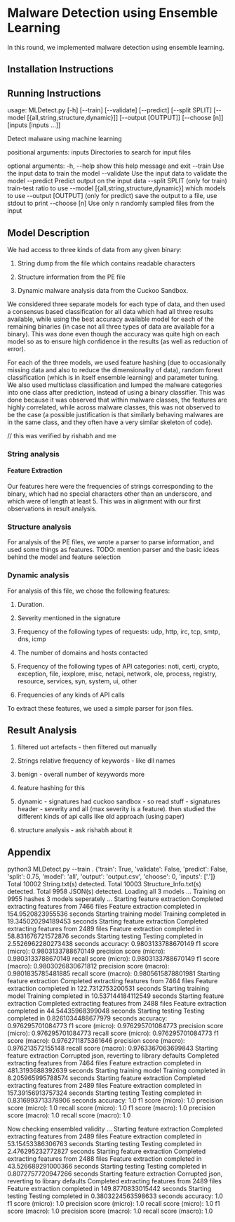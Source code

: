 # Malware Detection using Ensemble Learning

In this round, we implemented malware detection using ensemble learning.

## Installation Instructions

## Running Instructions

usage: MLDetect.py [-h] [--train] [--validate] [--predict] [--split SPLIT] [--model [{all,string,structure,dynamic}]] [--output [OUTPUT]] [--choose [n]] [inputs [inputs ...]]

Detect malware using machine learning

positional arguments:
  inputs                Directories to search for input files

optional arguments:
  -h, --help            show this help message and exit
  --train               Use the input data to train the model
  --validate            Use the input data to validate the model
  --predict             Predict output on the input data
  --split SPLIT         (only for train) train-test ratio to use
  --model [{all,string,structure,dynamic}]
                        which models to use
  --output [OUTPUT]     (only for predict) save the output to a file, use stdout to print
  --choose [n]          Use only n randomly sampled files from the input


## Model Description

We had access to three kinds of data from any given binary: 

1. String dump from the file which contains readable characters

2. Structure information from the PE file

3. Dynamic malware analysis data from the Cuckoo Sandbox.

We considered three separate models for each type of data, and then used a consensus based classification for all data which had all three results available, while using the best accuracy available model for each of the remaining binaries (in case not all three types of data are available for a binary). This was done even though the accuracy was quite high on each model so as to ensure high confidence in the results (as well as reduction of error). 

For each of the three models, we used feature hashing (due to occasionally missing data and also to reduce the dimensionality of data), random forest classification (which is in itself ensemble learning) and parameter tuning.
We also used multiclass classification and lumped the malware categories into one class after prediction, instead of using a binary classifier. This was done because it was observed that within malware classes, the features are highly correlated, while across malware classes, this was not observed to be the case (a possible justification is that similarly behaving malwares are in the same class, and they often have a very similar skeleton of code).

// this was verified by rishabh and me

### String analysis

#### Feature Extraction

Our features here were the frequencies of strings corresponding to the binary, which had no special characters other than an underscore, and which were of length at least 5. This was in alignment with our first observations in result analysis.

### Structure analysis

For analysis of the PE files, we wrote a parser to parse information, and used some things as features.
TODO:
mention parser and the basic ideas behind the model and feature selection

### Dynamic analysis

For analysis of this file, we chose the following features:

1. Duration.

2. Severity mentioned in the signature

2. Frequency of the following types of requests: udp, http, irc, tcp, smtp, dns, icmp

3. The number of domains and hosts contacted

4. Frequency of the following types of API categories: noti, certi, crypto, exception, file, iexplore, misc, netapi, network, ole, process, registry, resource, services, syn, system, ui, other

5. Frequencies of any kinds of API calls

To extract these features, we used a simple parser for json files.

## Result Analysis

1. filtered uot artefacts - then filtered out manually

2. Strings relative frequency of keywords - like dll names

3. benign - overall number of keyywords more

4. feature hashing for this

5. dynamic - signatures had cuckoo sandbox - so read stuff - signatures header - severity and all (max severity is a feature). then studied the different kinds of api calls like old approach (using paper)

6. structure analysis - ask rishabh about it 

## Appendix

python3 MLDetect.py --train .
{'train': True, 'validate': False, 'predict': False, 'split': 0.75, 'model': 'all', 'output': 'output.csv', 'choose': 0, 'inputs': ['.']}
Total 10002 String.txt(s) detected.
Total 10003 Structure_Info.txt(s) detected.
Total 9958 JSON(s) detected.
Loading all 3 models ...
Training on 9955 hashes 3 models seperately ...
Starting feature extraction
Completed extracting features from 7466 files
Feature extraction completed in 154.9520823955536 seconds
Starting training model
Training completed in 19.345020294189453 seconds
Starting feature extraction
Completed extracting features from 2489 files
Feature extraction completed in 58.831676721572876 seconds
Starting testing
Testing completed in 2.5526962280273438 seconds
accuracy:			 0.9803133788670149
f1 score (micro):		 0.9803133788670149
precision score (micro):	 0.9803133788670149
recall score (micro):		 0.9803133788670149
f1 score (macro):		 0.9803026830671812
precision score (macro):	 0.9801835785481885
recall score (macro):		 0.9805615878801981
Starting feature extraction
Completed extracting features from 7464 files
Feature extraction completed in 122.7312753200531 seconds
Starting training model
Training completed in 10.537144184112549 seconds
Starting feature extraction
Completed extracting features from 2488 files
Feature extraction completed in 44.54435968399048 seconds
Starting testing
Testing completed in 0.8261034488677979 seconds
accuracy:			 0.976295701084773
f1 score (micro):		 0.976295701084773
precision score (micro):	 0.976295701084773
recall score (micro):		 0.976295701084773
f1 score (macro):		 0.9762711875361646
precision score (macro):	 0.976213572155148
recall score (macro):		 0.9763367063699843
Starting feature extraction
Corrupted json, reverting to library defaults
Completed extracting features from 7464 files
Feature extraction completed in 481.3193688392639 seconds
Starting training model
Training completed in 8.205965995788574 seconds
Starting feature extraction
Completed extracting features from 2489 files
Feature extraction completed in 157.39156913757324 seconds
Starting testing
Testing completed in 0.8316993713378906 seconds
accuracy:			 1.0
f1 score (micro):		 1.0
precision score (micro):	 1.0
recall score (micro):		 1.0
f1 score (macro):		 1.0
precision score (macro):	 1.0
recall score (macro):		 1.0

 Now checking ensembled validity ...
Starting feature extraction
Completed extracting features from 2489 files
Feature extraction completed in 53.15453386306763 seconds
Starting testing
Testing completed in 2.476295232772827 seconds
Starting feature extraction
Completed extracting features from 2488 files
Feature extraction completed in 43.526689291000366 seconds
Starting testing
Testing completed in 0.8072757720947266 seconds
Starting feature extraction
Corrupted json, reverting to library defaults
Completed extracting features from 2489 files
Feature extraction completed in 149.8770833015442 seconds
Starting testing
Testing completed in 0.3803224563598633 seconds
accuracy:			 1.0
f1 score (micro):		 1.0
precision score (micro):	 1.0
recall score (micro):		 1.0
f1 score (macro):		 1.0
precision score (macro):	 1.0
recall score (macro):		 1.0

